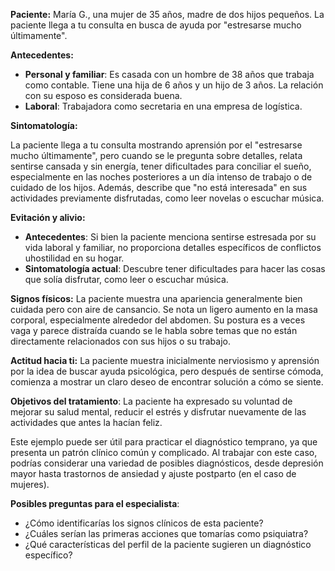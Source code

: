 **Paciente:** María G., una mujer de 35 años, madre de dos hijos pequeños. La paciente llega a tu consulta en busca de ayuda por "estresarse mucho últimamente".

**Antecedentes:** 

- **Personal y familiar**: Es casada con un hombre de 38 años que trabaja como contable. Tiene una hija de 6 años y un hijo de 3 años. La relación con su esposo es considerada buena.
- **Laboral**: Trabajadora como secretaria en una empresa de logística.

**Sintomatología:** 

La paciente llega a tu consulta mostrando aprensión por el "estresarse mucho últimamente", pero cuando se le pregunta sobre detalles, relata sentirse cansada y sin energía, tener dificultades para conciliar el sueño, especialmente en las noches posteriores a un día intenso de trabajo o de cuidado de los hijos. Además, describe que "no está interesada" en sus actividades previamente disfrutadas, como leer novelas o escuchar música.

**Evitación y alivio:** 
- **Antecedentes**: Si bien la paciente menciona sentirse estresada por su vida laboral y familiar, no proporciona detalles específicos de conflictos uhostilidad en su hogar.
- **Sintomatología actual**: Descubre tener dificultades para hacer las cosas que solía disfrutar, como leer o escuchar música.

**Signos físicos:** 
La paciente muestra una apariencia generalmente bien cuidada pero con aire de cansancio. Se nota un ligero aumento en la masa corporal, especialmente alrededor del abdomen. Su postura es a veces vaga y parece distraída cuando se le habla sobre temas que no están directamente relacionados con sus hijos o su trabajo.

**Actitud hacia ti:** 
La paciente muestra inicialmente nerviosismo y aprensión por la idea de buscar ayuda psicológica, pero después de sentirse cómoda, comienza a mostrar un claro deseo de encontrar solución a cómo se siente.

**Objetivos del tratamiento**: La paciente ha expresado su voluntad de mejorar su salud mental, reducir el estrés y disfrutar nuevamente de las actividades que antes la hacían feliz. 

Este ejemplo puede ser útil para practicar el diagnóstico temprano, ya que presenta un patrón clínico común y complicado. Al trabajar con este caso, podrías considerar una variedad de posibles diagnósticos, desde depresión mayor hasta trastornos de ansiedad y ajuste postparto (en el caso de mujeres).

**Posibles preguntas para el especialista**: 

- ¿Cómo identificarías los signos clínicos de esta paciente?
- ¿Cuáles serían las primeras acciones que tomarías como psiquiatra?
- ¿Qué características del perfil de la paciente sugieren un diagnóstico específico?
